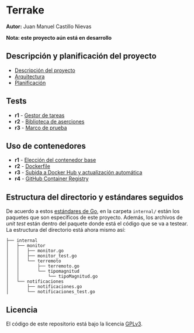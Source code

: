 # Terrake

**Autor:** Juan Manuel Castillo Nievas

**Nota: este proyecto aún está en desarrollo**

## Descripción y planificación del proyecto

* [Descripción del proyecto](https://github.com/Jumacasni/Terrake/blob/main/docs/descripcion_proyecto.md)
* [Arquitectura](https://github.com/Jumacasni/Terrake/blob/main/docs/arquitectura.md)
* [Planificación](https://github.com/Jumacasni/Terrake/blob/main/docs/planificacion.md)

## Tests

* **r1** - [Gestor de tareas](https://github.com/Jumacasni/Terrake/blob/main/docs/gestion_tareas.md)
* **r2** - [Biblioteca de aserciones](https://github.com/Jumacasni/Terrake/blob/main/docs/biblioteca_aserciones.md)
* **r3** - [Marco de prueba](https://github.com/Jumacasni/Terrake/blob/main/docs/marco_prueba.md)

## Uso de contenedores

* **r1** - [Elección del contenedor base](https://github.com/Jumacasni/Terrake/blob/main/docs/eleccion_contenedor_base.md)
* **r2** - [Dockerfile](https://github.com/Jumacasni/Terrake/blob/main/docs/dockerfile.md)
* **r3** - [Subida a Docker Hub y actualización automática](https://github.com/Jumacasni/Terrake/blob/main/docs/dockerhub.md)
* **r4** - [GitHub Container Registry](https://github.com/Jumacasni/Terrake/blob/main/docs/githubcontainerregistry.md)

## Estructura del directorio y estándares seguidos

De acuerdo a estos [estándares de Go](https://vsupalov.com/go-folder-structure/), en la carpeta ``internal/`` están los paquetes que son específicos de este proyecto. Además, los archivos de *unit test* están dentro del paquete donde está el código que se va a testear. La estructura del directorio está ahora mismo así:

```
├── internal
│   ├── monitor
│   │   ├── monitor.go
│   │   ├── monitor_test.go
│   │   └── terremoto
│   │       ├── terremoto.go
│   │       └── tipomagnitud
│   │           └── tipoMagnitud.go
│   └── notificaciones
│       ├── notificaciones.go
│       └── notificaciones_test.go
```

## Licencia

El código de este repositorio está bajo la licencia [GPLv3](./LICENSE).
